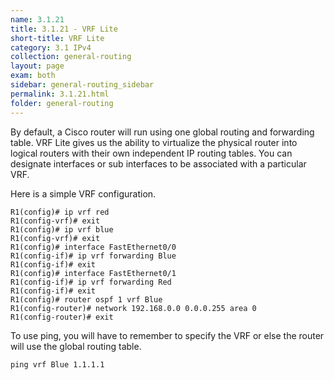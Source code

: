 ```yaml
---
name: 3.1.21
title: 3.1.21 - VRF Lite
short-title: VRF Lite
category: 3.1 IPv4
collection: general-routing
layout: page
exam: both
sidebar: general-routing_sidebar
permalink: 3.1.21.html
folder: general-routing
---
```

By default, a Cisco router will run using one global routing and forwarding table. VRF Lite gives us the ability to virtualize the physical router into logical routers with their own independent IP routing tables. You can designate interfaces or sub interfaces to be associated with a particular VRF.

Here is a simple VRF configuration.
```
R1(config)# ip vrf red
R1(config-vrf)# exit
R1(config)# ip vrf blue
R1(config-vrf)# exit
R1(config)# interface FastEthernet0/0
R1(config-if)# ip vrf forwarding Blue
R1(config-if)# exit
R1(config)# interface FastEthernet0/1
R1(config-if)# ip vrf forwarding Red
R1(config-if)# exit
R1(config)# router ospf 1 vrf Blue
R1(config-router)# network 192.168.0.0 0.0.0.255 area 0
R1(config-router)# exit
```
To use ping, you will have to remember to specify the VRF or else the router will use the global routing table.
```
ping vrf Blue 1.1.1.1
```

